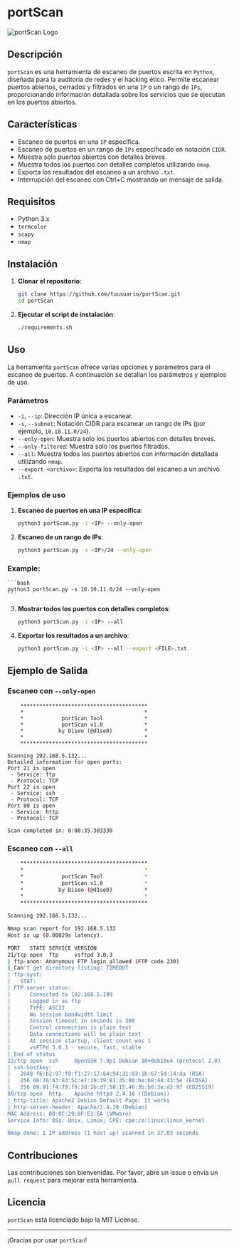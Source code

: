 # portScan

![portScan Logo](./logo.png)

## Descripción

`portScan` es una herramienta de escaneo de puertos escrita en `Python`, diseñada para la auditoría de redes y el hacking ético. Permite escanear puertos abiertos, cerrados y filtrados en una `IP` o un rango de `IPs`, proporcionando información detallada sobre los servicios que se ejecutan en los puertos abiertos.

## Características

- Escaneo de puertos en una `IP` específica.
- Escaneo de puertos en un rango de `IPs` especificado en notación `CIDR`.
- Muestra solo puertos abiertos con detalles breves.
- Muestra todos los puertos con detalles completos utilizando `nmap`.
- Exporta los resultados del escaneo a un archivo `.txt`.
- Interrupción del escaneo con Ctrl+C mostrando un mensaje de salida.

## Requisitos

- Python 3.x
- `termcolor`
- `scapy`
- `nmap`

## Instalación

1. **Clonar el repositorio**:

    ```bash
    git clone https://github.com/tuusuario/portScan.git
    cd portScan
    ```

3. **Ejecutar el script de instalación**:

    ```bash
    ./requirements.sh
    ```

## Uso

La herramienta `portScan` ofrece varias opciones y parámetros para el escaneo de puertos. A continuación se detallan los parámetros y ejemplos de uso.

### Parámetros

- `-i`, `--ip`: Dirección IP única a escanear.
- `-s`, `--subnet`: Notación CIDR para escanear un rango de IPs (por ejemplo, `10.10.11.0/24`).
- `--only-open`: Muestra solo los puertos abiertos con detalles breves.
- `--only-filtered`: Muestra solo los puertos filtrados.
- `--all`: Muestra todos los puertos abiertos con información detallada utilizando `nmap`.
- `--export <archivo>`: Exporta los resultados del escaneo a un archivo `.txt`.

### Ejemplos de uso

1. **Escaneo de puertos en una IP específica**:
    ```bash
    python3 portScan.py -i <IP> --only-open
    ```

2. **Escaneo de un rango de IPs**:
    ```bash
    python3 portScan.py -s <IP>/24 --only-open
    ```
### Example:

    ```bash
    python3 portScan.py -s 10.10.11.0/24 --only-open
    ```

3. **Mostrar todos los puertos con detalles completos**:
    ```bash
    python3 portScan.py -i <IP> --all
    ```

4. **Exportar los resultados a un archivo**:
    ```bash
    python3 portScan.py -i <IP> --all --export <FILE>.txt
    ```

## Ejemplo de Salida

### Escaneo con `--only-open`

```plaintext
    ****************************************
    *                                      *
    *            portScan Tool             *
    *            portScan v1.0             *
    *           by Diseo (@d1se0)          *
    *                                      *
    ****************************************

Scanning 192.168.5.132...
Detailed information for open ports:
Port 21 is open
 - Service: ftp
 - Protocol: TCP
Port 22 is open
 - Service: ssh
 - Protocol: TCP
Port 80 is open
 - Service: http
 - Protocol: TCP

Scan completed in: 0:00:35.303330
```

### Escaneo con `--all`

```bash
    ****************************************
    *                                      *
    *            portScan Tool             *
    *            portScan v1.0             *
    *           by Diseo (@d1se0)          *
    *                                      *
    ****************************************

Scanning 192.168.5.132...

Nmap scan report for 192.168.5.132
Host is up (0.00029s latency).

PORT   STATE SERVICE VERSION
21/tcp open  ftp     vsftpd 3.0.3
| ftp-anon: Anonymous FTP login allowed (FTP code 230)
|_Can't get directory listing: TIMEOUT
| ftp-syst:
|   STAT:
| FTP server status:
|      Connected to 192.168.5.199
|      Logged in as ftp
|      TYPE: ASCII
|      No session bandwidth limit
|      Session timeout in seconds is 300
|      Control connection is plain text
|      Data connections will be plain text
|      At session startup, client count was 1
|      vsFTPd 3.0.3 - secure, fast, stable
|_End of status
22/tcp open  ssh     OpenSSH 7.9p1 Debian 10+deb10u4 (protocol 2.0)
| ssh-hostkey:
|   2048 f6:b2:97:f0:f1:27:17:64:94:31:03:1b:67:5d:14:da (RSA)
|   256 66:76:43:83:5c:e7:19:39:81:35:90:be:b8:44:43:5e (ECDSA)
|_  256 69:91:f4:79:f9:3d:2b:d7:58:15:46:3b:b0:3a:d2:97 (ED25519)
80/tcp open  http    Apache httpd 2.4.38 ((Debian))
|_http-title: Apache2 Debian Default Page: It works
|_http-server-header: Apache/2.4.38 (Debian)
MAC Address: 00:0C:29:8F:E1:EA (VMware)
Service Info: OSs: Unix, Linux; CPE: cpe:/o:linux:linux_kernel

Nmap done: 1 IP address (1 host up) scanned in 37.03 seconds
```

## Contribuciones

Las contribuciones son bienvenidas. Por favor, abre un issue o envía un `pull request` para mejorar esta herramienta.

## Licencia

`portScan` está licenciado bajo la MIT License.

----

¡Gracias por usar `portScan`!
